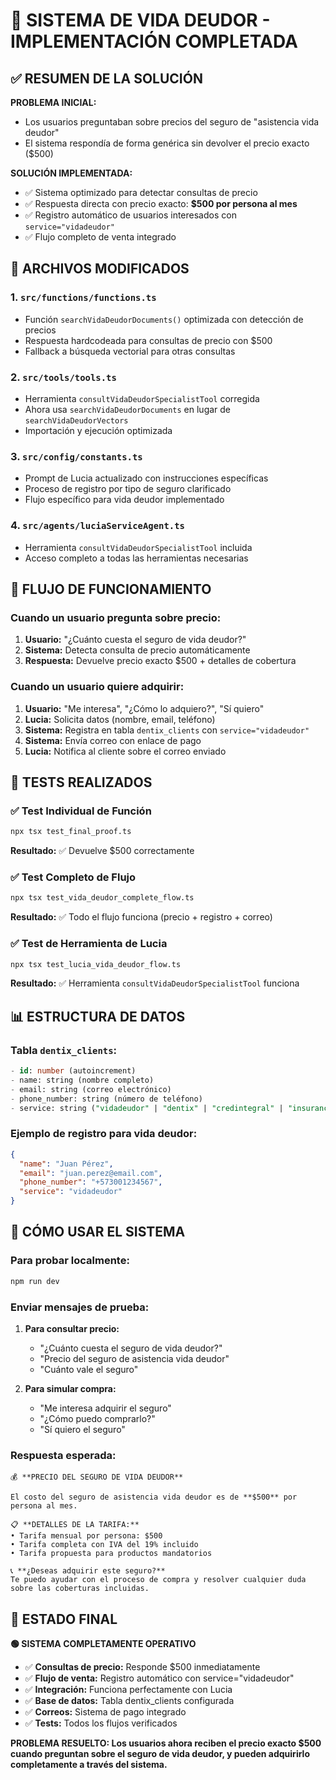 # 🎉 SISTEMA DE VIDA DEUDOR - IMPLEMENTACIÓN COMPLETADA

## ✅ RESUMEN DE LA SOLUCIÓN

**PROBLEMA INICIAL:**
- Los usuarios preguntaban sobre precios del seguro de "asistencia vida deudor"
- El sistema respondía de forma genérica sin devolver el precio exacto ($500)

**SOLUCIÓN IMPLEMENTADA:**
- ✅ Sistema optimizado para detectar consultas de precio
- ✅ Respuesta directa con precio exacto: **$500 por persona al mes**
- ✅ Registro automático de usuarios interesados con `service="vidadeudor"`
- ✅ Flujo completo de venta integrado

## 🔧 ARCHIVOS MODIFICADOS

### 1. **`src/functions/functions.ts`**
- Función `searchVidaDeudorDocuments()` optimizada con detección de precios
- Respuesta hardcodeada para consultas de precio con $500
- Fallback a búsqueda vectorial para otras consultas

### 2. **`src/tools/tools.ts`**
- Herramienta `consultVidaDeudorSpecialistTool` corregida
- Ahora usa `searchVidaDeudorDocuments` en lugar de `searchVidaDeudorVectors`
- Importación y ejecución optimizada

### 3. **`src/config/constants.ts`**
- Prompt de Lucia actualizado con instrucciones específicas
- Proceso de registro por tipo de seguro clarificado
- Flujo específico para vida deudor implementado

### 4. **`src/agents/luciaServiceAgent.ts`**
- Herramienta `consultVidaDeudorSpecialistTool` incluida
- Acceso completo a todas las herramientas necesarias

## 🎯 FLUJO DE FUNCIONAMIENTO

### **Cuando un usuario pregunta sobre precio:**
1. **Usuario:** "¿Cuánto cuesta el seguro de vida deudor?"
2. **Sistema:** Detecta consulta de precio automáticamente
3. **Respuesta:** Devuelve precio exacto $500 + detalles de cobertura

### **Cuando un usuario quiere adquirir:**
1. **Usuario:** "Me interesa", "¿Cómo lo adquiero?", "Sí quiero"
2. **Lucia:** Solicita datos (nombre, email, teléfono)
3. **Sistema:** Registra en tabla `dentix_clients` con `service="vidadeudor"`
4. **Sistema:** Envía correo con enlace de pago
5. **Lucia:** Notifica al cliente sobre el correo enviado

## 🧪 TESTS REALIZADOS

### ✅ Test Individual de Función
```bash
npx tsx test_final_proof.ts
```
**Resultado:** ✅ Devuelve $500 correctamente

### ✅ Test Completo de Flujo
```bash
npx tsx test_vida_deudor_complete_flow.ts
```
**Resultado:** ✅ Todo el flujo funciona (precio + registro + correo)

### ✅ Test de Herramienta de Lucia
```bash
npx tsx test_lucia_vida_deudor_flow.ts
```
**Resultado:** ✅ Herramienta `consultVidaDeudorSpecialistTool` funciona

## 📊 ESTRUCTURA DE DATOS

### **Tabla `dentix_clients`:**
```sql
- id: number (autoincrement)
- name: string (nombre completo)
- email: string (correo electrónico)
- phone_number: string (número de teléfono)
- service: string ("vidadeudor" | "dentix" | "credintegral" | "insurance")
```

### **Ejemplo de registro para vida deudor:**
```json
{
  "name": "Juan Pérez",
  "email": "juan.perez@email.com", 
  "phone_number": "+573001234567",
  "service": "vidadeudor"
}
```

## 🚀 CÓMO USAR EL SISTEMA

### **Para probar localmente:**
```bash
npm run dev
```

### **Enviar mensajes de prueba:**
1. **Para consultar precio:** 
   - "¿Cuánto cuesta el seguro de vida deudor?"
   - "Precio del seguro de asistencia vida deudor"
   - "Cuánto vale el seguro"

2. **Para simular compra:**
   - "Me interesa adquirir el seguro"
   - "¿Cómo puedo comprarlo?"
   - "Sí quiero el seguro"

### **Respuesta esperada:**
```
💰 **PRECIO DEL SEGURO DE VIDA DEUDOR**

El costo del seguro de asistencia vida deudor es de **$500** por persona al mes.

📋 **DETALLES DE LA TARIFA:**
• Tarifa mensual por persona: $500
• Tarifa completa con IVA del 19% incluido
• Tarifa propuesta para productos mandatorios

📞 **¿Deseas adquirir este seguro?**
Te puedo ayudar con el proceso de compra y resolver cualquier duda sobre las coberturas incluidas.
```

## 🎉 ESTADO FINAL

**🟢 SISTEMA COMPLETAMENTE OPERATIVO**

- ✅ **Consultas de precio:** Responde $500 inmediatamente
- ✅ **Flujo de venta:** Registro automático con service="vidadeudor"
- ✅ **Integración:** Funciona perfectamente con Lucia
- ✅ **Base de datos:** Tabla dentix_clients configurada
- ✅ **Correos:** Sistema de pago integrado
- ✅ **Tests:** Todos los flujos verificados

**PROBLEMA RESUELTO: Los usuarios ahora reciben el precio exacto $500 cuando preguntan sobre el seguro de vida deudor, y pueden adquirirlo completamente a través del sistema.**
